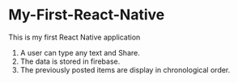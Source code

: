 # My-First-React-Native
This is my first React Native application

1. A user can type any text and Share.
2. The data is stored in firebase.
3. The previously posted items are display in chronological order.
